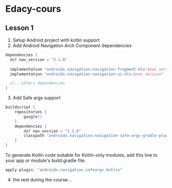 # Edacy-cours
## Lesson 1 
1. Setup Android project with kotlin support
2. Add Android Navigation Arch Component dependencies
```groovy
dependencies {
  def nav_version = "2.1.0"
  
  implementation "androidx.navigation:navigation-fragment-ktx:$nav_version"
  implementation "androidx.navigation:navigation-ui-ktx:$nav_version"

  //...others dependencies
}
```
3. Add Safe args support
```groovy
buildscript {
    repositories {
        google()
    }
    dependencies {
        def nav_version = "2.1.0"
        classpath "androidx.navigation:navigation-safe-args-gradle-plugin:$nav_version"
    }
}
```
To generate Kotlin code suitable for Kotlin-only modules,  add this line to your app or module's build.gradle file:
```groovy
apply plugin: "androidx.navigation.safeargs.kotlin"
```
4. the rest during the course...